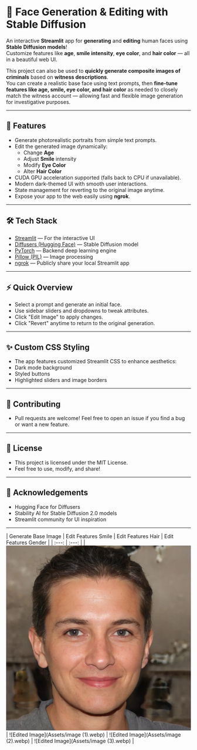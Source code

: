 # 🎨 Face Generation & Editing with Stable Diffusion

An interactive **Streamlit** app for **generating** and **editing** human faces using **Stable Diffusion models**!  
Customize features like **age**, **smile intensity**, **eye color**, and **hair color** — all in a beautiful web UI.

This project can also be used to **quickly generate composite images of criminals** based on **witness descriptions**.  
You can create a realistic base face using text prompts, then **fine-tune features like age, smile, eye color, and hair color** as needed to closely match the witness account — allowing fast and flexible image generation for investigative purposes.

---

## 🚀 Features

- Generate photorealistic portraits from simple text prompts.
- Edit the generated image dynamically:
  - Change **Age**
  - Adjust **Smile** intensity
  - Modify **Eye Color**
  - Alter **Hair Color**
- CUDA GPU acceleration supported (falls back to CPU if unavailable).
- Modern dark-themed UI with smooth user interactions.
- State management for reverting to the original image anytime.
- Expose your app to the web easily using **ngrok**.

---

## 🛠 Tech Stack

- [Streamlit](https://streamlit.io/) — For the interactive UI
- [Diffusers (Hugging Face)](https://huggingface.co/docs/diffusers/index) — Stable Diffusion model
- [PyTorch](https://pytorch.org/) — Backend deep learning engine
- [Pillow (PIL)](https://pypi.org/project/Pillow/) — Image processing
- [ngrok](https://ngrok.com/) — Publicly share your local Streamlit app

---
## ⚡ Quick Overview
- Select a prompt and generate an initial face.
- Use sidebar sliders and dropdowns to tweak attributes.
- Click "Edit Image" to apply changes.
- Click "Revert" anytime to return to the original generation.

---
## ✨ Custom CSS Styling
- The app features customized Streamlit CSS to enhance aesthetics:
- Dark mode background
- Styled buttons
- Highlighted sliders and image borders

---
## 🤝 Contributing
- Pull requests are welcome! Feel free to open an issue if you find a bug or want a new feature.

---
## 📄 License
- This project is licensed under the MIT License.
- Feel free to use, modify, and share!

---
## 🌟 Acknowledgements
- Hugging Face for Diffusers
- Stability AI for Stable Diffusion 2.0 models
- Streamlit community for UI inspiration

---
| Generate Base Image | Edit Features Smile | Edit Features Hair | Edit Features Gender |
| :---: | :---: |
| ![Base Image](Assets/image.webp) | ![Edited Image](Assets/image (1).webp) | ![Edited Image](Assets/image (2).webp) | ![Edited Image](Assets/image (3).webp) |
